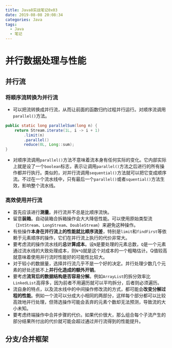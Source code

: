 ```yaml
---
title: Java8实战笔记0x03
date: 2019-08-08 20:08:34
categories: Java
tags:
  - Java
  - 笔记
---
```


# 并行数据处理与性能

## 并行流

### 将顺序流转换为并行流

- 可以把流转换成并行流，从而让前面的函数归约过程并行运行。对顺序流调用`parallel()`方法。

```java
public static long parallelSum(long n) {
    return Stream.iterate(1L, i -> i + 1)
        .limit(n)
        .parallel()
        reduce(0L, Long::sum);
}
```

- 对顺序流调用`parallel()`方法不意味着流本身有任何实际的变化。它内部实际上就是设了一个`boolean`标志，表示让调用`parallel()`方法之后进行的所有操作都并行执行。类似的，对并行流调用`sequential()`方法就可以把它变成顺序流。不过在一个流水线中，只有最后一个`parallel()`或者`squential()`方法生效，影响整个流水线。

### 高效使用并行流

- 首先应该进行**测量**。并行流并不总是比顺序流快。
- 留意**装箱**。自动装箱合拆箱操作会大大降低性能。可以使用原始类型流（`IntStream`、`LongStream`、`DoubleStream`）来避免这种操作。
- 有些操作**本身在并行流上的性能就比顺序流差**，特别是`limit`和`findFirst`等依赖于元素顺序的操作，它们在并行流上执行的代价非常大。
- 要考虑流的操作流水线的**总计算成本**。设`N`是要处理的元素总数，`Q`是一个元素通过流水线的大致处理成本，则`N*Q`就是这个对成本的一个粗略估计。Q值较高就意味着使用并行流时性能好的可能性比较大。
- 对于较小的数据量，选择并行流几乎不是一个好的决定。并行处理少数几个元素的好处还抵不上**并行化造成的额外开销**。
- 要考虑**流背后的数据结构是否容易分解**。例如`ArrayList`的拆分效率比`LinkedList`高得多，因为前者不用遍历就可以平均拆分，后者则必须遍历。
- 流自身的特点，以及流水线中的中间操作修改流的方式，都可能会**改变分解过程的性能**。例如一个流可以分成大小相同的两部分，这样每个部分都可以比较高效地并行处理，但筛选操作可能会丢弃的元素个数却无法预测，导致流的大小未知。
- 要考虑终端操作中合并步骤的代价。如果代价很大，那么组合每个子流产生的部分结果所付出的代价就可能会超过通过并行流得到的性能提升。

## 分支/合并框架

